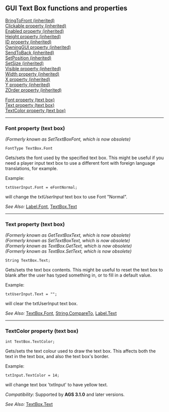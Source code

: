 GUI Text Box functions and properties
-------------------------------------

[BringToFront (inherited)](topic53#GUIControl.BringToFront)\
[Clickable property (inherited)](topic53#GUIControl.Clickable)\
[Enabled property (inherited)](topic53#GUIControl.Enabled)\
[Height property (inherited)](topic53#GUIControl.Height)\
[ID property (inherited)](topic53#GUIControl.ID)\
[OwningGUI property (inherited)](topic53#GUIControl.OwningGUI)\
[SendToBack (inherited)](topic53#GUIControl.SendToBack)\
[SetPosition (inherited)](topic53#GUIControl.SetPosition)\
[SetSize (inherited)](topic53#GUIControl.SetSize)\
[Visible property (inherited)](topic53#GUIControl.Visible)\
[Width property (inherited)](topic53#GUIControl.Width)\
[X property (inherited)](topic53#GUIControl.X)\
[Y property (inherited)](topic53#GUIControl.Y)\
[ZOrder property (inherited)](topic53#GUIControl.ZOrder)

[Font property (text box)](#TextBox.Font)\
[Text property (text box)](#TextBox.Text)\
[TextColor property (text box)](#TextBox.TextColor)

---

### Font property (text box)

*(Formerly known as SetTextBoxFont, which is now obsolete)*

    FontType TextBox.Font

Gets/sets the font used by the specified text box. This might be useful
if you need a player input text box to use a different font with foreign
language translations, for example.

Example:

    txtUserInput.Font = eFontNormal;

will change the *txtUserInput* text box to use Font "Normal".

*See Also:* [Label.Font](topic55#Label.Font),
[TextBox.Text](topic58#TextBox.Text)

---

### Text property (text box)

*(Formerly known as GetTextBoxText, which is now obsolete)*\
*(Formerly known as SetTextBoxText, which is now obsolete)*\
*(Formerly known as TextBox.GetText, which is now obsolete)*\
*(Formerly known as TextBox.SetText, which is now obsolete)*

    String TextBox.Text;

Gets/sets the text box contents. This might be useful to reset the text
box to blank after the user has typed something in, or to fill in a
default value.

Example:

    txtUserInput.Text = "";

will clear the txtUserInput text box.

*See Also:* [TextBox.Font](topic58#TextBox.Font),
[String.CompareTo](topic71#String.CompareTo),
[Label.Text](topic55#Label.Text)

---

### TextColor property (text box)

    int TextBox.TextColor;

Gets/sets the text colour used to draw the text box. This affects both
the text in the text box, and also the text box's border.

Example:

    txtInput.TextColor = 14;

will change text box 'txtInput' to have yellow text.

*Compatibility:* Supported by **AGS 3.1.0** and later versions.

*See Also:* [TextBox.Text](topic58#TextBox.Text)

